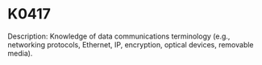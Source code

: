 # K0417
Description: Knowledge of data communications terminology (e.g., networking protocols, Ethernet, IP, encryption, optical devices, removable media).
